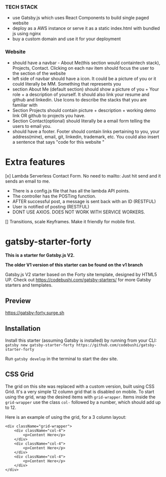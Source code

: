 ### TECH STACK
- use Gatsby.js which uses React Components to build single paged website
- deploy as a AWS instance or serve it as a static index.html with bundled js using nginx
- buy a custom domain and use it for your deployment

### Website
- should have a navbar - About Me(this section would containtech stack), Projects, Contact. Clicking on each nav item should focus the user to the section of the website
- left side of navbar should have a icon. It could be a picture of you or it could literally be MM. Something that represents you
- section About Me (default section) should show a picture of you + Your role + a description of yourself. It should also link your resume and github and linkedin. Use Icons to describe the stacks that you are familiar with
- Section Projects should contain picture + description + working demo link OR github to projects you have. 
- Section Contact(optional) should literally be a email form telling the users to email you. 
- should have a footer. Footer should contain links pertaining to you, your address(mine), email, git, linkedin, trademark, etc. You could also insert a sentence that says "code for this website <here>"

# Extra features
[x] Lambda Serverless Contact Form. No need to mailto: Just hit send and it sends an email to me. 
* There is a config.js file that has all the lambda API points.
* The controller has the POSTing function.
* AFTER successful post, a message is sent back with an ID (RESTFUL)
* User is notified of posting (RESTFUL)
* DONT USE AXIOS. DOES NOT WORK WITH SERVICE WORKERS.

[] Transitions, scale Keyframes. Make it friendly for mobile first. 


# gatsby-starter-forty

**This is a starter for Gatsby.js V2.**

**The older V1 version of this starter can be found on the v1 branch**

Gatsby.js V2 starter based on the Forty site template, designed by HTML5 UP. Check out https://codebushi.com/gatsby-starters/ for more Gatsby starters and templates.

## Preview

https://gatsby-forty.surge.sh

## Installation

Install this starter (assuming Gatsby is installed) by running from your CLI:
<br/>
`gatsby new gatsby-starter-forty https://github.com/codebushi/gatsby-starter-forty`

Run `gatsby develop` in the terminal to start the dev site.

## CSS Grid

The grid on this site was replaced with a custom version, built using CSS Grid. It's a very simple 12 column grid that is disabled on mobile. To start using the grid, wrap the desired items with `grid-wrapper`. Items inside the `grid-wrapper` use the class `col-` followed by a number, which should add up to 12.

Here is an example of using the grid, for a 3 column layout:

```
<div className="grid-wrapper">
    <div className="col-4">
        <p>Content Here</p>
    </div>
    <div className="col-4">
        <p>Content Here</p>
    </div>
    <div className="col-4">
        <p>Content Here</p>
    </div>
</div>
```
